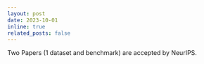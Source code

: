 ```yaml
---
layout: post
date: 2023-10-01
inline: true
related_posts: false
---
```


Two Papers (1 dataset and benchmark) are accepted by NeurIPS.
